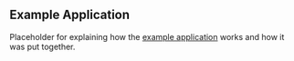 ## Example Application

Placeholder for explaining how the [example application](example) works and how it was put together.